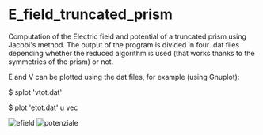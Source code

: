 # E_field_truncated_prism
Computation of the Electric field and potential of a truncated prism using Jacobi's method.
The output of the program is divided in four .dat files depending whether the reduced algorithm is used (that works thanks to the symmetries of the prism) or not.

E and V can be plotted using the dat files, for example (using Gnuplot):


$ splot 'vtot.dat'


$ plot 'etot.dat' u vec

![efield](https://user-images.githubusercontent.com/58179857/117648216-3e157c80-b18e-11eb-92f7-a90a81bce9fe.png)
![potenziale](https://user-images.githubusercontent.com/58179857/117648235-44a3f400-b18e-11eb-9e63-7a9e6e062a14.png)
